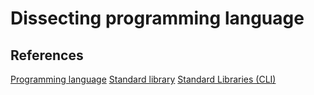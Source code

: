 # Dissecting programming language

## References

[Programming language](https://en.wikipedia.org/wiki/Programming_language)
[Standard library](https://en.wikipedia.org/wiki/Standard_library)
[Standard Libraries (CLI)](https://en.wikipedia.org/wiki/Standard_Libraries_(CLI))
